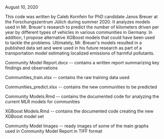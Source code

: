 August 10, 2020

This code was written by Caleb Kornfein for PhD candidate Janos Breuer at the Forschungszentrum Jülich during summer 2020. It analyzes models used in Mr. Breuer's research to predict the number of kilometers driven per year by different types of vehicles in various communities in Germany. In addition, I propose alternative XGBoost models that could have been used to tackle the problems. Ultimately, Mr. Breuer's models resulted in a published data set and were used in his future research as part of a transportation model estimating localized emissions of harmful pollutants.

Community Model Report.docx -- contains a written report summarizing key findings and observations

Communities_train.xlsx -- contains the raw training data used

Communities_predict.xlsx -- contains the new communities to be predicted

Community Models.Rmd -- contains the documented code for analyzing the current MLR models for communities

XGBoost Models.Rmd -- contains the documented code creating the new XGBoost model set

Community Model Images -- ready images of some of the main graphs used in Community Model Report in TIFF format
